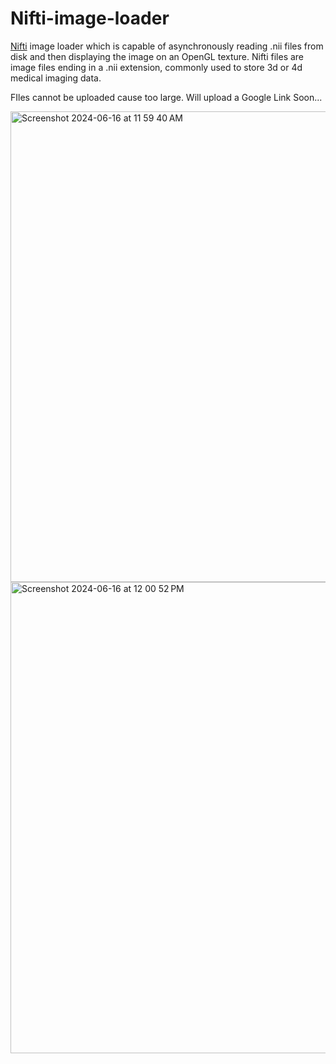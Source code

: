 # Nifti-image-loader
[Nifti](https://github.com/plwp/Nifti.NET/tree/master) image loader which is capable of asynchronously reading .nii files from disk and then displaying the image on an OpenGL texture. Nifti files are image files ending in a .nii extension, commonly used to store 3d or 4d medical imaging data.

FIles cannot be uploaded cause too large. Will upload a Google Link Soon...

<img width="753" alt="Screenshot 2024-06-16 at 11 59 40 AM" src="https://github.com/jpstayfocus/-Nifti-image-loader/assets/110998062/61714045-3f51-43a6-b116-e38f67468975">

<img width="754" alt="Screenshot 2024-06-16 at 12 00 52 PM" src="https://github.com/jpstayfocus/-Nifti-image-loader/assets/110998062/132c650a-c7ea-4cb8-b1b5-ae1fded8c852">


